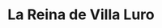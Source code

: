 ---
title: "La Reina de Villa Luro"
url: /ciudad-autonoma-de-buenos-aires/la-reina-de-villa-luro/
shop: Pasta
---
